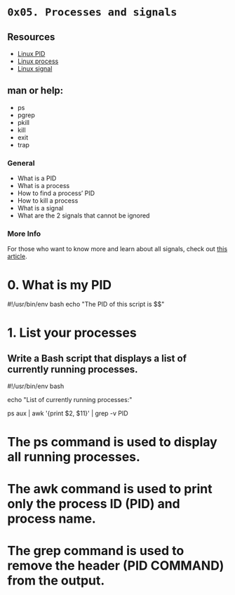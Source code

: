 # ``` 0x05. Processes and signals ```

## Resources
- [Linux PID](http://www.linfo.org/pid.html)
- [Linux process](https://www.thegeekstuff.com/2012/03/linux-processes-environment/)
- [Linux signal](https://www.thegeekstuff.com/2012/03/linux-signals-fundamentals/)

## man or help:

- ps
- pgrep
- pkill
- kill
- exit
- trap

### General
- What is a PID
- What is a process
- How to find a process’ PID
- How to kill a process
- What is a signal
- What are the 2 signals that cannot be ignored

### More Info
For those who want to know more and learn about all signals, check out [this article](https://www.computerhope.com/unix/signals.htm).

# 0. What is my PID
#!/usr/bin/env bash
echo "The PID of this script is $$"
# 1. List your processes

## Write a Bash script that displays a list of currently running processes.
#!/usr/bin/env bash

echo "List of currently running processes:"

ps aux | awk '{print $2, $11}' | grep -v PID

# The ps command is used to display all running processes.
# The awk command is used to print only the process ID (PID) and process name.
# The grep command is used to remove the header (PID COMMAND) from the output.
